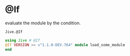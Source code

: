 # @If

evaluate the module by the condition.

```@docs
Jive.@If
```

```julia
using Jive # @If
@If VERSION >= v"1.1.0-DEV.764" module load_some_module
end
```
